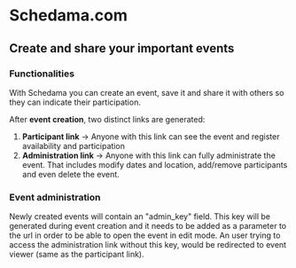 # Schedama.com #
## Create and share your important events ##

### Functionalities ###
With Schedama you can create an event, save it and share it with others so they can indicate their participation.

After **event creation**, two distinct links are generated:
1. **Participant link**     -> Anyone with this link can see the event and register availability and participation
2. **Administration link**  -> Anyone with this link can fully administrate the event. That includes modify dates and location, add/remove participants and even delete the event.

### Event administration ###
Newly created events will contain an "admin_key" field.
This key will be generated during event creation and it needs to be added as a parameter to the url in order to be able to open the event in edit mode.
An user trying to access the administration link without this key, would be redirected to event viewer (same as the participant link).